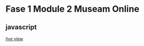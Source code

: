 # Fase 1 Module 2 Museam Online
## javascript

[live view](https://33745.hosts1.ma-cloud.nl/F1M2JS/Les01/)